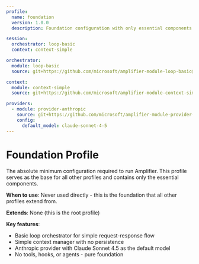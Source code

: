 ```yaml
---
profile:
  name: foundation
  version: 1.0.0
  description: Foundation configuration with only essential components

session:
  orchestrator: loop-basic
  context: context-simple

orchestrator:
  module: loop-basic
  source: git+https://github.com/microsoft/amplifier-module-loop-basic@main

context:
  module: context-simple
  source: git+https://github.com/microsoft/amplifier-module-context-simple@main

providers:
  - module: provider-anthropic
    source: git+https://github.com/microsoft/amplifier-module-provider-anthropic@main
    config:
      default_model: claude-sonnet-4-5
---
```


# Foundation Profile

The absolute minimum configuration required to run Amplifier. This profile serves as the base for all other profiles and contains only the essential components.

**When to use**: Never used directly - this is the foundation that all other profiles extend from.

**Extends**: None (this is the root profile)

**Key features**:
- Basic loop orchestrator for simple request-response flow
- Simple context manager with no persistence
- Anthropic provider with Claude Sonnet 4.5 as the default model
- No tools, hooks, or agents - pure foundation